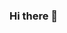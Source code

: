 ### Hi there 👋

<!--
**Venkanna77/Venkanna77** is a ✨ _special_ ✨ repository because its `README.md` (this file) appears on your GitHub profile.

Here are some ideas to get you started:

- 🔭 I’m currently working on react js
- 🌱 I’m currently learning front web development
- 👯 I’m looking to collaborate on web developement projects
- 📫 How to reach me: venkanna948@gmail.com
      LINKEDIN : https://www.linkedin.com/in/venkanna-pechetti/

